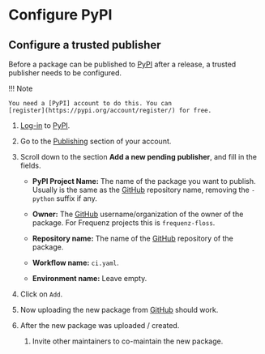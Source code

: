 # Configure PyPI

## Configure a trusted publisher

Before a package can be published to [PyPI] after a release, a trusted
publisher needs to be configured.

!!! Note

    You need a [PyPI] account to do this. You can
    [register](https://pypi.org/account/register/) for free.

1. [Log-in](https://pypi.org/account/login/) to [PyPI].

2. Go to the [Publishing](https://pypi.org/manage/account/publishing/) section
   of your account.

3. Scroll down to the section **Add a new pending publisher**, and fill in the fields.

    * **PyPI Project Name:** The name of the package you want to publish.
      Usually is the same as the [GitHub] repository name, removing the `-python`
      suffix if any.

    * **Owner:** The [GitHub] username/organization of the owner of the package.
      For Frequenz projects this is `frequenz-floss`.

    * **Repository name:** The name of the [GitHub] repository of the package.

    * **Workflow name:** `ci.yaml`.

    * **Environment name:** Leave empty.

4. Click on `Add`.

5. Now uploading the new package from [GitHub] should work.

6. After the new package was uploaded / created.

    1. Invite other maintainers to co-maintain the new package.

        1. Go to your account [Projects](https://pypi.org/manage/projects/).
        2. Click on **Manage** for the new package.
        3. Click on **Collaborators**.
        4. Scroll down to the section **Invite collaborator**.
        5. Fill in the **Username** and the appropriate **Role** for the new
           collaborator.
        6. Click on **Add**.
        7. Repeat steps to add more collaborators.

[PyPI]: https://pypi.org/
[GitHub]: https://github.com/
